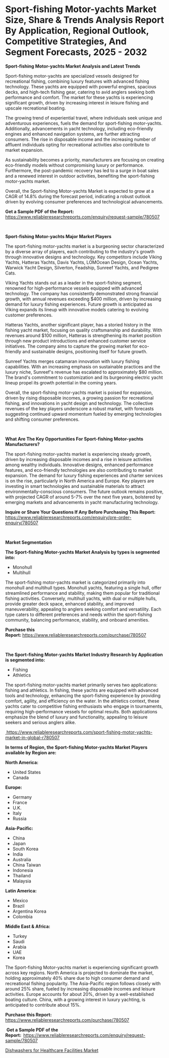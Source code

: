 <p><h1>Sport-fishing Motor-yachts Market Size, Share & Trends Analysis Report By Application, Regional Outlook, Competitive Strategies, And Segment Forecasts, 2025 - 2032</h1></p><p><strong>Sport-fishing Motor-yachts Market Analysis and Latest Trends</strong></p>
<p><p>Sport-fishing motor-yachts are specialized vessels designed for recreational fishing, combining luxury features with advanced fishing technology. These yachts are equipped with powerful engines, spacious decks, and high-tech fishing gear, catering to avid anglers seeking both performance and comfort. The market for these yachts is experiencing significant growth, driven by increasing interest in leisure fishing and upscale recreational boating.</p><p>The growing trend of experiential travel, where individuals seek unique and adventurous experiences, fuels the demand for sport-fishing motor-yachts. Additionally, advancements in yacht technology, including eco-friendly engines and enhanced navigation systems, are further attracting consumers. The rise in disposable income and the increasing number of affluent individuals opting for recreational activities also contribute to market expansion.</p><p>As sustainability becomes a priority, manufacturers are focusing on creating eco-friendly models without compromising luxury or performance. Furthermore, the post-pandemic recovery has led to a surge in boat sales and a renewed interest in outdoor activities, benefiting the sport-fishing motor-yachts market.</p><p>Overall, the Sport-fishing Motor-yachts Market is expected to grow at a CAGR of 14.8% during the forecast period, indicating a robust outlook driven by evolving consumer preferences and technological advancements.</p></p>
<p><strong>Get a Sample PDF of the Report:&nbsp;</strong> <a href="https://www.reliableresearchreports.com/enquiry/request-sample/780507?utm_campaign=2743&utm_medium=2&utm_source=Github&utm_content=ia&utm_term=26032025&utm_id=sport-fishing-motor-yachts">https://www.reliableresearchreports.com/enquiry/request-sample/780507</a></p>
<p>&nbsp;</p>
<p><strong>Sport-fishing Motor-yachts Major Market Players</strong></p>
<p><p>The sport-fishing motor-yachts market is a burgeoning sector characterized by a diverse array of players, each contributing to the industry's growth through innovative designs and technology. Key competitors include Viking Yachts, Hatteras Yachts, Davis Yachts, LOMOcean Design, Ocean Yachts, Warwick Yacht Design, Silverton, Feadship, Sunreef Yachts, and Pedigree Cats.</p><p>Viking Yachts stands out as a leader in the sport-fishing segment, renowned for high-performance vessels equipped with advanced technology. The company has consistently demonstrated strong financial growth, with annual revenues exceeding $400 million, driven by increasing demand for luxury fishing experiences. Future growth is anticipated as Viking expands its lineup with innovative models catering to evolving customer preferences.</p><p>Hatteras Yachts, another significant player, has a storied history in the fishing yacht market, focusing on quality craftsmanship and durability. With revenues around $100 million, Hatteras is strengthening its market position through new product introductions and enhanced customer service initiatives. The company aims to capture the growing market for eco-friendly and sustainable designs, positioning itself for future growth.</p><p>Sunreef Yachts merges catamaran innovation with luxury fishing capabilities. With an increasing emphasis on sustainable practices and the luxury niche, Sunreef's revenue has escalated to approximately $80 million. The brand's commitment to customization and its burgeoning electric yacht lineup propel its growth potential in the coming years.</p><p>Overall, the sport-fishing motor-yachts market is poised for expansion, driven by rising disposable incomes, a growing passion for recreational fishing, and innovations in yacht design and technology. The collective revenues of the key players underscore a robust market, with forecasts suggesting continued upward momentum fueled by emerging technologies and shifting consumer preferences.</p></p>
<p>&nbsp;</p>
<p><strong>What Are The Key Opportunities For Sport-fishing Motor-yachts Manufacturers?</strong></p>
<p><p>The sport-fishing motor-yachts market is experiencing steady growth, driven by increasing disposable incomes and a rise in leisure activities among wealthy individuals. Innovative designs, enhanced performance features, and eco-friendly technologies are also contributing to market expansion. The demand for luxury fishing experiences and charter services is on the rise, particularly in North America and Europe. Key players are investing in smart technologies and sustainable materials to attract environmentally-conscious consumers. The future outlook remains positive, with projected CAGR of around 5-7% over the next five years, bolstered by emerging markets and advancements in yacht manufacturing technology.</p></p>
<p><strong>Inquire or Share Your Questions If Any Before Purchasing This Report:</strong> <a href="https://www.reliableresearchreports.com/enquiry/pre-order-enquiry/780507?utm_campaign=2743&utm_medium=2&utm_source=Github&utm_content=ia&utm_term=26032025&utm_id=sport-fishing-motor-yachts">https://www.reliableresearchreports.com/enquiry/pre-order-enquiry/780507</a></p>
<p>&nbsp;</p>
<p><strong>Market Segmentation</strong></p>
<p><strong>The Sport-fishing Motor-yachts Market Analysis by types is segmented into:</strong></p>
<p><ul><li>Monohull</li><li>Multihull</li></ul></p>
<p><p>The sport-fishing motor-yachts market is categorized primarily into monohull and multihull types. Monohull yachts, featuring a single hull, offer streamlined performance and stability, making them popular for traditional fishing activities. Conversely, multihull yachts, with dual or multiple hulls, provide greater deck space, enhanced stability, and improved maneuverability, appealing to anglers seeking comfort and versatility. Each type caters to different preferences and needs within the sport-fishing community, balancing performance, stability, and onboard amenities.</p></p>
<p><strong>Purchase this Report:&nbsp;</strong><a href="https://www.reliableresearchreports.com/purchase/780507?utm_campaign=2743&utm_medium=2&utm_source=Github&utm_content=ia&utm_term=26032025&utm_id=sport-fishing-motor-yachts">https://www.reliableresearchreports.com/purchase/780507</a></p>
<p>&nbsp;</p>
<p><strong>The Sport-fishing Motor-yachts Market Industry Research by Application is segmented into:</strong></p>
<p><ul><li>Fishing</li><li>Athletics</li></ul></p>
<p><p>The sport-fishing motor-yachts market primarily serves two applications: fishing and athletics. In fishing, these yachts are equipped with advanced tools and technology, enhancing the sport-fishing experience by providing comfort, agility, and efficiency on the water. In the athletics context, these yachts cater to competitive fishing enthusiasts who engage in tournaments, requiring high-performance vessels for optimal results. Both applications emphasize the blend of luxury and functionality, appealing to leisure seekers and serious anglers alike.</p></p>
<p><a href="https://www.reliableresearchreports.com/sport-fishing-motor-yachts-market-in-global-r780507?utm_campaign=2743&utm_medium=2&utm_source=Github&utm_content=ia&utm_term=26032025&utm_id=sport-fishing-motor-yachts">&nbsp;https://www.reliableresearchreports.com/sport-fishing-motor-yachts-market-in-global-r780507</a></p>
<p><strong>In terms of Region, the Sport-fishing Motor-yachts Market Players available by Region are:</strong></p>
<p>
    <p> <strong> North America: </strong>
        <ul>
            <li>United States</li>
            <li>Canada</li>
        </ul>
        </p> 
    <p> <strong> Europe: </strong>
        <ul>
            <li>Germany</li>
            <li>France</li>
            <li>U.K.</li>
            <li>Italy</li>
            <li>Russia</li>
        </ul>
        </p> 
    <p> <strong> Asia-Pacific: </strong>
        <ul>
            <li>China</li>
            <li>Japan</li>
            <li>South Korea</li>
            <li>India</li>
            <li>Australia</li>
            <li>China Taiwan</li>
            <li>Indonesia</li>
            <li>Thailand</li>
            <li>Malaysia</li>
        </ul>
        </p> 
    <p> <strong> Latin America: </strong>
        <ul>
            <li>Mexico</li>
            <li>Brazil</li>
            <li>Argentina Korea</li>
            <li>Colombia</li>
        </ul>
        </p> 
    <p> <strong> Middle East & Africa: </strong>
        <ul>
            <li>Turkey</li>
            <li>Saudi</li>
            <li>Arabia</li>
            <li>UAE</li>
            <li>Korea</li>
        </ul>
    </p>
    </p>
<p><p>The Sport-fishing Motor-yachts market is experiencing significant growth across key regions. North America is projected to dominate the market, holding approximately 40% share due to high consumer demand and recreational fishing popularity. The Asia-Pacific region follows closely with around 25% share, fueled by increasing disposable incomes and leisure activities. Europe accounts for about 20%, driven by a well-established boating culture. China, with a growing interest in luxury yachting, is anticipated to contribute about 15%.</p></p>
<p><strong>Purchase this Report: </strong><a href="https://www.reliableresearchreports.com/purchase/780507?utm_campaign=2743&utm_medium=2&utm_source=Github&utm_content=ia&utm_term=26032025&utm_id=sport-fishing-motor-yachts">https://www.reliableresearchreports.com/purchase/780507</a></p>
<p>&nbsp;<strong>Get a Sample PDF of the Report:&nbsp;&nbsp;</strong><a href="https://www.reliableresearchreports.com/enquiry/request-sample/780507?utm_campaign=2743&utm_medium=2&utm_source=Github&utm_content=ia&utm_term=26032025&utm_id=sport-fishing-motor-yachts">https://www.reliableresearchreports.com/enquiry/request-sample/780507</a></p>
<p><strong></strong></p>
<p><p><a href="https://github.com/ravenecashe/Market-Research-Report-List-1/blob/main/dishwashers-for-healthcare-facilities-market.md?utm_campaign=2743&utm_medium=2&utm_source=Github&utm_content=ia&utm_term=26032025&utm_id=sport-fishing-motor-yachts">Dishwashers for Healthcare Facilities Market</a></p></p>